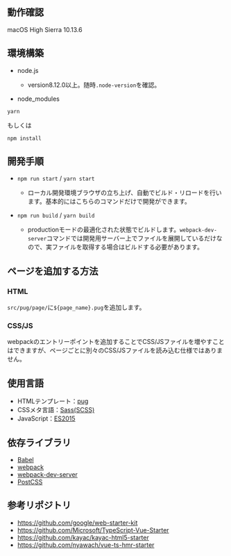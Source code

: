 ## 動作確認

macOS High Sierra 10.13.6

## 環境構築

- node.js
  - version8.12.0以上。随時`.node-version`を確認。

- node_modules

```
yarn
```
もしくは
```
npm install
```

## 開発手順

- `npm run start` / `yarn start`
  - ローカル開発環境ブラウザの立ち上げ、自動でビルド・リロードを行います。基本的にはこちらのコマンドだけで開発ができます。

- `npm run build` / `yarn build`
  - productionモードの最適化された状態でビルドします。`webpack-dev-server`コマンドでは開発用サーバー上でファイルを展開しているだけなので、実ファイルを取得する場合はビルドする必要があります。

## ページを追加する方法

### HTML

`src/pug/page/`に`${page_name}.pug`を追加します。

### CSS/JS

webpackのエントリーポイントを追加することでCSS/JSファイルを増やすことはできますが、ページごとに別々のCSS/JSファイルを読み込む仕様ではありません。  

## 使用言語

- HTMLテンプレート：[pug](https://pugjs.org/api/getting-started.html)
- CSSメタ言語：[Sass(SCSS)](http://sass-lang.com/)
- JavaScript：[ES2015](https://babeljs.io/docs/en/learn)

## 依存ライブラリ

- [Babel](https://babeljs.io/)
- [webpack](https://webpack.js.org/)
- [webpack-dev-server](https://github.com/webpack/webpack-dev-server)
- [PostCSS](https://postcss.org/)

## 参考リポジトリ

- https://github.com/google/web-starter-kit
- https://github.com/Microsoft/TypeScript-Vue-Starter
- https://github.com/kayac/kayac-html5-starter
- https://github.com/nyawach/vue-ts-hmr-starter